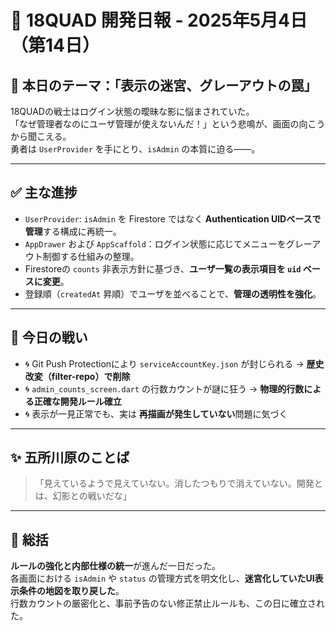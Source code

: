 # 📘 18QUAD 開発日報 - 2025年5月4日（第14日）

## 🎯 本日のテーマ：「表示の迷宮、グレーアウトの罠」

18QUADの戦士はログイン状態の曖昧な影に悩まされていた。  
「なぜ管理者なのにユーザ管理が使えないんだ！」という悲鳴が、画面の向こうから聞こえる。  
勇者は `UserProvider` を手にとり、`isAdmin` の本質に迫る――。

---

## ✅ 主な進捗

- `UserProvider`: `isAdmin` を Firestore ではなく **Authentication UIDベースで管理**する構成に再統一。
- `AppDrawer` および `AppScaffold`：ログイン状態に応じてメニューをグレーアウト制御する仕組みの整理。
- Firestoreの `counts` 非表示方針に基づき、**ユーザ一覧の表示項目を `uid` ベースに変更**。
- 登録順（`createdAt` 昇順）でユーザを並べることで、**管理の透明性を強化**。

---

## 🧨 今日の戦い

- 🌀 Git Push Protectionにより `serviceAccountKey.json` が封じられる → **歴史改変（filter-repo）で削除**
- 🌀 `admin_counts_screen.dart` の行数カウントが謎に狂う → **物理的行数による正確な開発ルール確立**
- 🌀 表示が一見正常でも、実は **再描画が発生していない**問題に気づく

---

## ✨ 五所川原のことば

> 「見えているようで見えていない。消したつもりで消えていない。開発とは、幻影との戦いだな」

---

## 🧩 総括

**ルールの強化と内部仕様の統一**が進んだ一日だった。  
各画面における `isAdmin` や `status` の管理方式を明文化し、**迷宮化していたUI表示条件の地図を取り戻した**。  
行数カウントの厳密化と、事前予告のない修正禁止ルールも、この日に確立された。
